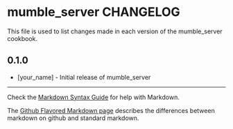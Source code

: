 mumble_server CHANGELOG
=======================

This file is used to list changes made in each version of the mumble_server cookbook.

0.1.0
-----
- [your_name] - Initial release of mumble_server

- - -
Check the [Markdown Syntax Guide](http://daringfireball.net/projects/markdown/syntax) for help with Markdown.

The [Github Flavored Markdown page](http://github.github.com/github-flavored-markdown/) describes the differences between markdown on github and standard markdown.
